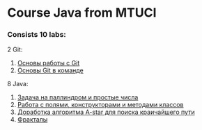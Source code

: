 # Course Java from MTUCI

### Consists 10 labs:

2 Git:

1. [Основы работы с Git]()
2. [Основы Git в команде]()

8 Java:

1. [Задача на паллиндром и простые числа](https://github.com/Ghostik-gh/JavaCourse/tree/develop/JavaLaba1)
2. [Работа с полями, конструкторами и методами классов](https://github.com/Ghostik-gh/JavaCourse/tree/develop/JavaLaba2)
3. [Доработка алгоритма A-star для поиска краичайшего пути](https://github.com/Ghostik-gh/JavaCourse/tree/develop/JavaLaba3)
4. [Фракталы]()
